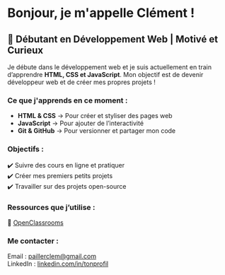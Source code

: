 # Bonjour, je m'appelle Clément !

## 🚀 Débutant en Développement Web | Motivé et Curieux 

Je débute dans le développement web et je suis actuellement en train d’apprendre **HTML, CSS et JavaScript**. Mon objectif est de devenir développeur web et de créer mes propres projets !  

###  Ce que j'apprends en ce moment :
- **HTML & CSS** → Pour créer et styliser des pages web  
- **JavaScript** → Pour ajouter de l’interactivité  
- **Git & GitHub** → Pour versionner et partager mon code  

### Objectifs :
✔️ Suivre des cours en ligne et pratiquer  
✔️ Créer mes premiers petits projets  
✔️ Travailler sur des projets open-source  

### Ressources que j’utilise :
🔹 [OpenClassrooms](https://openclassrooms.com/)  

### Me contacter :
Email : [paillerclem@gmail.com](mailto:ton.email@example.com)  
LinkedIn : [linkedin.com/in/tonprofil](https://www.linkedin.com/in/tonprofil) 
